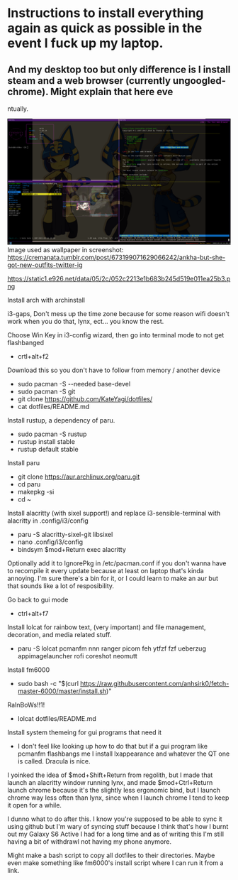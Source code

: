
# Instructions to install everything again as quick as possible in the event I fuck up my laptop.
## And my desktop too but only difference is I install steam and a web browser (currently ungoogled-chrome). Might explain that here eve
ntually.

![Screenshot](https://github.com/KateYagi/dotfiles/blob/main/screenshot.png?raw=true)
Image used as wallpaper in screenshot:
https://cremanata.tumblr.com/post/673199071629066242/ankha-but-she-got-new-outfits-twitter-ig

https://static1.e926.net/data/05/2c/052c2213e1b683b245d519e011ea25b3.png

Install arch with archinstall

i3-gaps, Don't mess up the time zone because for some reason wifi doesn't work when you do that, lynx, ect... you know the rest.

Choose Win Key in i3-config wizard, then go into terminal mode to not get flashbanged
- crtl+alt+f2

Download this so you don't have to follow from memory / another device
- sudo pacman -S --needed base-devel
- sudo pacman -S git
- git clone https://github.com/KateYagi/dotfiles/
- cat dotfiles/README.md


Install rustup, a dependency of paru.
- sudo pacman -S rustup
- rustup install stable
- rustup default stable


Install paru
- git clone https://aur.archlinux.org/paru.git
- cd paru
- makepkg -si
- cd ~


Install alacritty (with sixel support!) and replace i3-sensible-terminal with alacritty in .config/i3/config
- paru -S alacritty-sixel-git libsixel
- nano .config/i3/config
 - bindsym $mod+Return exec alacritty

Optionally add it to IgnorePkg in /etc/pacman.conf if you don't wanna have to recompile it every update because at least on laptop that's kinda annoying. I'm sure there's a bin for it, or I could learn to make an aur but that sounds like a lot of resposibility.


Go back to gui mode
- ctrl+alt+f7


Install lolcat for rainbow text, (very important) and file management, decoration, and media related stuff.
- paru -S lolcat pcmanfm nnn ranger picom feh ytfzf fzf ueberzug appimagelauncher rofi coreshot neomutt


Install fm6000
- sudo bash -c "$(curl https://raw.githubusercontent.com/anhsirk0/fetch-master-6000/master/install.sh)"


RaInBoWs!!1!
- lolcat dotfiles/README.md


Install system themeing for gui programs that need it
- I don't feel like looking up how to do that but if a gui program like pcmanfm flashbangs me I install lxappearance and whatever the QT one is called. Dracula is nice.


I yoinked the idea of $mod+Shift+Return from regolith, but I made that launch an alacritty window running lynx, and made $mod+Ctrl+Return launch chrome because it's the slightly less ergonomic bind, but I launch chrome way less often than lynx, since when I launch chrome I tend to keep it open for a while. 

I dunno what to do after this. I know you're supposed to be able to sync it using github but I'm wary of syncing stuff because I think that's how I burnt out my Galaxy S6 Active I had for a long time and as of writing this I'm still having a bit of withdrawl not having my phone anymore.

Might make a bash script to copy all dotfiles to their directories. Maybe even make something like fm6000's install script where I can run it from a link.
